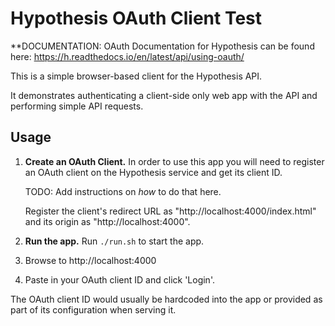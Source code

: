 # Hypothesis OAuth Client Test

**DOCUMENTATION: OAuth Documentation for Hypothesis can be found here: https://h.readthedocs.io/en/latest/api/using-oauth/ 

This is a simple browser-based client for the Hypothesis API.

It demonstrates authenticating a client-side only web app with the API and
performing simple API requests.

## Usage

1. **Create an OAuth Client.** In order to use this app you will need to
   register an OAuth client on the Hypothesis service and get its client ID.

   TODO: Add instructions on _how_ to do that here.

   Register the client's redirect URL as "http://localhost:4000/index.html"
   and its origin as "http://localhost:4000".
2. **Run the app.** Run `./run.sh` to start the app.
3. Browse to http://localhost:4000
4. Paste in your OAuth client ID and click 'Login'.

The OAuth client ID would usually be hardcoded into the app or provided as part
of its configuration when serving it.
